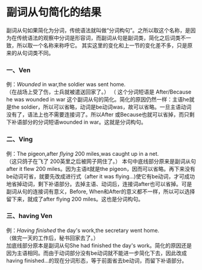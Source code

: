 # 副词从句简化的结果

副词从句如果简化为分词，传统语法就叫做“分词构句”。之所以取这个名称，是因为在传统语法的观察中分词是形容词，而副词从句是副词类，简化之后词类不一致，所以取一个名称来称呼它。 其实这里的变化和上一节的变化差不多，只是原来的从句词类不同。

### 一、Ven


例：<em>Wounded</em> in war,the soldier was sent home.  
（在战场上受了伤，士兵就被遣送回家了。） （
这个分词短语是 After/Because he was wounded in war 这个副词从句的简化。简化的原因仍然一样：主语he就是the soldier，所以可以省略，动词是be动词was，故可以省略。一旦主语动词没有了，语法上也不需要连接词了。所以After 或Because也就可以省掉，而只剩下补语部分的分词短语wounded in war。这就是分词构句。

### 二、Ving


例：The pigeon,after <em>flying</em> 200 miles,was caught up in a net.  
（这只鸽子在飞了 200英里之后被网子网住了。）
本句中底线部分原来是副词从句after it flew 200 miles。因为主语it就是the pigeon，因而可以省略。再下来没有be动词可省，就要先改成进行式（after it was flying...)使它有be动词，才可成功地省掉动词，剩下补语部分。去掉主语、动词后，连接词after也可以省掉。可是副词从句的连接词有意义，Before, When和After的意义都不一样，所以可以选择留下来，就成了after flying 200 miles。这也是分词构句。

### 三、having Ven


例：<em>Having finished</em> the day's work,the secretary went home.  
（做完一天的工作后，秘书回家去了。）  
加底线部分原本是副词从句She had finished the day's work。简化的原因还是因为主语相同。而由于动词部分没有be动词就不能进一步简化下去，因此改成having finished…的现在分词形态，等于前面省去be动词，而留下补语部分。